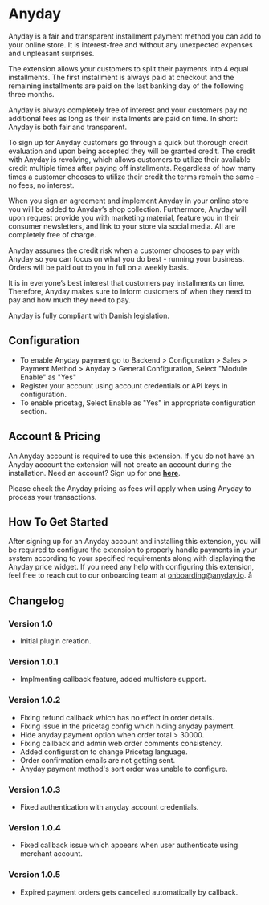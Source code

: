 # Anyday
Anyday is a fair and transparent installment payment method you can add to your online store. It is interest-free and without any unexpected expenses and unpleasant surprises.

The extension allows your customers to split their payments into 4 equal installments. The first installment is always paid at checkout and the remaining installments are paid on the last banking day of the following three months.

Anyday is always completely free of interest and your customers pay no additional fees as long as their installments are paid on time. In short: Anyday is both fair and transparent.

To sign up for Anyday customers go through a quick but thorough credit evaluation and upon being accepted they will be granted credit. The credit with Anyday is revolving, which allows customers to utilize their available credit multiple times after paying off installments. Regardless of how many times a customer chooses to utilize their credit the terms remain the same - no fees, no interest.

When you sign an agreement and implement Anyday in your online store you will be added to Anyday’s shop collection. Furthermore, Anyday will upon request provide you with marketing material, feature you in their consumer newsletters, and link to your store via social media. All are completely free of charge.

Anyday assumes the credit risk when a customer chooses to pay with Anyday so you can focus on what you do best - running your business. Orders will be paid out to you in full on a weekly basis.

It is in everyone’s best interest that customers pay installments on time. Therefore, Anyday makes sure to inform customers of when they need to pay and how much they need to pay.

Anyday is fully compliant with Danish legislation.
## Configuration
- To enable Anyday payment go to Backend > Configuration > Sales > Payment Method > Anyday > General Configuration, Select "Module Enable" as "Yes"
- Register your account using account credentials or API keys in configuration.
- To enable pricetag, Select Enable as "Yes" in appropriate configuration section. 
## Account & Pricing
An Anyday account is required to use this extension. If you do not have an Anyday account the extension will not create an account during the installation. Need an account? Sign up for one **[here](https://www.anyday.io/webshop)**.

Please check the Anyday pricing as fees will apply when using Anyday to process your transactions.

## How To Get Started
After signing up for an Anyday account and installing this extension, you will be required to configure the extension to properly handle payments in your system according to your specified requirements along with displaying the Anyday price widget. If you need any help with configuring this extension, feel free to reach out to our onboarding team at onboarding@anyday.io.
å
## Changelog

### Version 1.0
- Initial plugin creation.

### Version 1.0.1
- Implmenting callback feature, added multistore support.

### Version 1.0.2
- Fixing refund callback which has no effect in order details.
- Fixing issue in the pricetag config which hiding anyday payment.
- Hide anyday payment option when order total > 30000.
- Fixing callback and admin web order comments consistency.
- Added configuration to change Pricetag language.
- Order confirmation emails are not getting sent.
- Anyday payment method's sort order was unable to configure.

### Version 1.0.3

- Fixed authentication with anyday account credentials.

### Version 1.0.4

- Fixed callback issue which appears when user authenticate using merchant account.

### Version 1.0.5

- Expired payment orders gets cancelled automatically by callback. 

